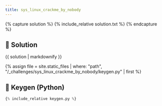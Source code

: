 ```yaml
---
title: sys_linux_crackme_by_nobody
---
```


{% capture solution %}
{% include_relative solution.txt %}
{% endcapture %}

## 📝 Solution

{{ solution | markdownify }}

{% assign file = site.static_files | where: "path", "/_challenges/sys_linux_crackme_by_nobody/keygen.py" | first %}
## 🔑 Keygen (Python)

```py
{% include_relative keygen.py %}
```
